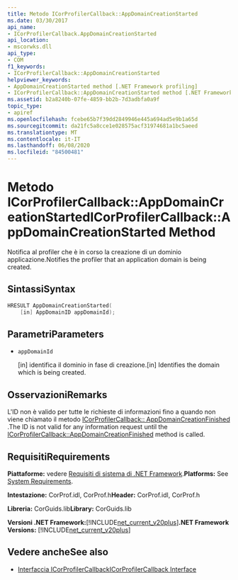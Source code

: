 ```yaml
---
title: Metodo ICorProfilerCallback::AppDomainCreationStarted
ms.date: 03/30/2017
api_name:
- ICorProfilerCallback.AppDomainCreationStarted
api_location:
- mscorwks.dll
api_type:
- COM
f1_keywords:
- ICorProfilerCallback::AppDomainCreationStarted
helpviewer_keywords:
- AppDomainCreationStarted method [.NET Framework profiling]
- ICorProfilerCallback::AppDomainCreationStarted method [.NET Framework profiling]
ms.assetid: b2a8240b-07fe-4859-bb2b-7d3adbfa0a9f
topic_type:
- apiref
ms.openlocfilehash: fcebe65b7f39dd2849946e445a694ad5e9b1a65d
ms.sourcegitcommit: da21fc5a8cce1e028575acf31974681a1bc5aeed
ms.translationtype: MT
ms.contentlocale: it-IT
ms.lasthandoff: 06/08/2020
ms.locfileid: "84500481"
---
```

# <a name="icorprofilercallbackappdomaincreationstarted-method"></a><span data-ttu-id="6eae6-102">Metodo ICorProfilerCallback::AppDomainCreationStarted</span><span class="sxs-lookup"><span data-stu-id="6eae6-102">ICorProfilerCallback::AppDomainCreationStarted Method</span></span>
<span data-ttu-id="6eae6-103">Notifica al profiler che è in corso la creazione di un dominio applicazione.</span><span class="sxs-lookup"><span data-stu-id="6eae6-103">Notifies the profiler that an application domain is being created.</span></span>  
  
## <a name="syntax"></a><span data-ttu-id="6eae6-104">Sintassi</span><span class="sxs-lookup"><span data-stu-id="6eae6-104">Syntax</span></span>  
  
```cpp  
HRESULT AppDomainCreationStarted(  
    [in] AppDomainID appDomainId);  
```  
  
## <a name="parameters"></a><span data-ttu-id="6eae6-105">Parametri</span><span class="sxs-lookup"><span data-stu-id="6eae6-105">Parameters</span></span>

- `appDomainId`

  <span data-ttu-id="6eae6-106">\[in] identifica il dominio in fase di creazione.</span><span class="sxs-lookup"><span data-stu-id="6eae6-106">\[in] Identifies the domain which is being created.</span></span>
  
## <a name="remarks"></a><span data-ttu-id="6eae6-107">Osservazioni</span><span class="sxs-lookup"><span data-stu-id="6eae6-107">Remarks</span></span>  
 <span data-ttu-id="6eae6-108">L'ID non è valido per tutte le richieste di informazioni fino a quando non viene chiamato il metodo [ICorProfilerCallback:: AppDomainCreationFinished](icorprofilercallback-appdomaincreationfinished-method.md) .</span><span class="sxs-lookup"><span data-stu-id="6eae6-108">The ID is not valid for any information request until the [ICorProfilerCallback::AppDomainCreationFinished](icorprofilercallback-appdomaincreationfinished-method.md) method is called.</span></span>  
  
## <a name="requirements"></a><span data-ttu-id="6eae6-109">Requisiti</span><span class="sxs-lookup"><span data-stu-id="6eae6-109">Requirements</span></span>  
 <span data-ttu-id="6eae6-110">**Piattaforme:** vedere [Requisiti di sistema di .NET Framework](../../get-started/system-requirements.md).</span><span class="sxs-lookup"><span data-stu-id="6eae6-110">**Platforms:** See [System Requirements](../../get-started/system-requirements.md).</span></span>  
  
 <span data-ttu-id="6eae6-111">**Intestazione:** CorProf.idl, CorProf.h</span><span class="sxs-lookup"><span data-stu-id="6eae6-111">**Header:** CorProf.idl, CorProf.h</span></span>  
  
 <span data-ttu-id="6eae6-112">**Libreria:** CorGuids.lib</span><span class="sxs-lookup"><span data-stu-id="6eae6-112">**Library:** CorGuids.lib</span></span>  
  
 <span data-ttu-id="6eae6-113">**Versioni .NET Framework:**[!INCLUDE[net_current_v20plus](../../../../includes/net-current-v20plus-md.md)]</span><span class="sxs-lookup"><span data-stu-id="6eae6-113">**.NET Framework Versions:** [!INCLUDE[net_current_v20plus](../../../../includes/net-current-v20plus-md.md)]</span></span>  
  
## <a name="see-also"></a><span data-ttu-id="6eae6-114">Vedere anche</span><span class="sxs-lookup"><span data-stu-id="6eae6-114">See also</span></span>

- [<span data-ttu-id="6eae6-115">Interfaccia ICorProfilerCallback</span><span class="sxs-lookup"><span data-stu-id="6eae6-115">ICorProfilerCallback Interface</span></span>](icorprofilercallback-interface.md)
